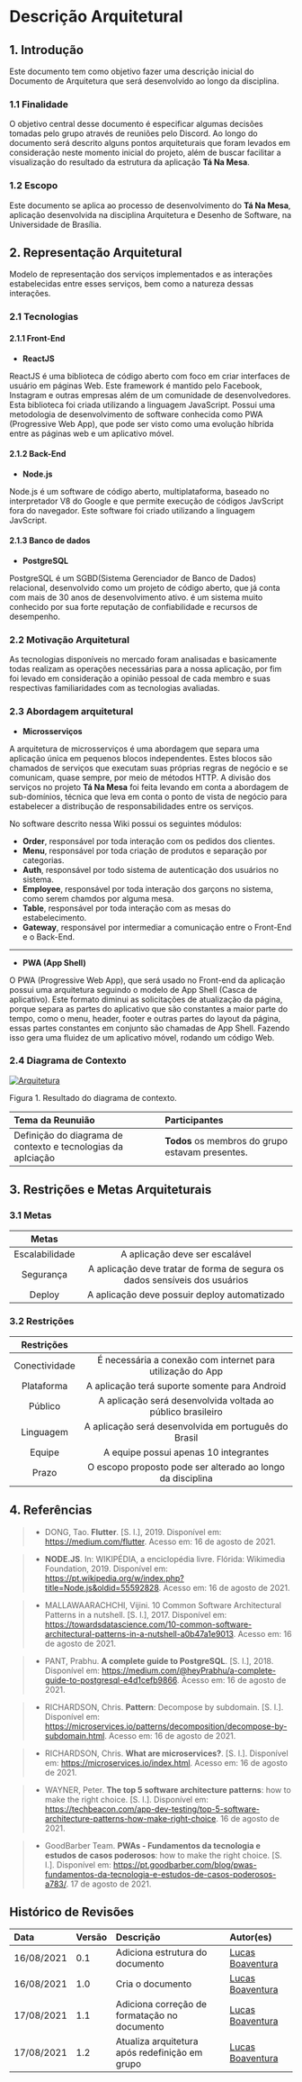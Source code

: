 # Descrição Arquitetural

## 1. Introdução

Este documento tem como objetivo fazer uma descrição inicial do Documento de Arquitetura que será desenvolvido ao longo da disciplina.

### 1.1 Finalidade

O objetivo central desse documento é especificar algumas decisões tomadas pelo grupo através de reuniões pelo Discord. Ao longo do documento será descrito alguns pontos arquiteturais que foram levados em consideração neste momento inicial do projeto, além de buscar facilitar a visualização do resultado da estrutura da aplicação **Tá Na Mesa**.

### 1.2 Escopo

Este documento se aplica ao processo de desenvolvimento do **Tá Na Mesa**, aplicação desenvolvida na disciplina Arquitetura e Desenho de Software, na Universidade de Brasília.

## 2. Representação Arquitetural

Modelo de representação dos serviços implementados e as interações estabelecidas entre esses serviços, bem como a natureza dessas interações.

### 2.1 Tecnologias

#### 2.1.1 Front-End 

- **ReactJS**

ReactJS é uma biblioteca de código aberto com foco em criar interfaces de usuário em páginas Web. Este framework é mantido pelo Facebook, Instagram e outras empresas além de um comunidade de desenvolvedores. Esta biblioteca foi criada utilizando a linguagem JavaScript. Possui uma metodologia de desenvolvimento de software conhecida como PWA (Progressive Web App), que pode ser visto como uma evolução híbrida entre as páginas web e um aplicativo móvel.

#### 2.1.2 Back-End 

- **Node.js**

Node.js é um software de código aberto, multiplataforma, baseado no interpretador V8 do Google e que permite execução de códigos JavScript fora do navegador. Este software foi criado utilizando a linguagem JavScript.

#### 2.1.3 Banco de dados

- **PostgreSQL**

PostgreSQL é um SGBD(Sistema Gerenciador de Banco de Dados) relacional, desenvolvido como um projeto de código aberto, que já conta com mais de 30 anos de desenvolvimento ativo. é um sistema muito conhecido por sua forte reputação de confiabilidade e recursos de desempenho.


### 2.2 Motivação Arquitetural

As tecnologias disponíveis no mercado foram analisadas e basicamente todas realizam as operações necessárias para a nossa aplicação, por fim foi levado em consideração a opinião pessoal de cada membro e suas respectivas familiaridades com as tecnologias avaliadas.

### 2.3 Abordagem arquitetural

- **Microsserviços**

A arquitetura de microsserviços é uma abordagem que separa uma aplicação única em pequenos blocos independentes. Estes blocos são chamados de serviços que executam suas próprias regras de negócio e se comunicam, quase sempre, por meio de métodos HTTP. A divisão dos serviços no projeto **Tá Na Mesa** foi feita levando em conta a abordagem de sub-domínios, técnica que leva em conta o ponto de vista de negócio para estabelecer a distribução de responsabilidades entre os serviços.

No software descrito nessa Wiki possui os seguintes módulos:

- **Order**, responsável por toda interação com os pedidos dos clientes.
- **Menu**, responsável por toda criação de produtos e separação por categorias.
- **Auth**, responsável por todo sistema de autenticação dos usuários no sistema.
- **Employee**, responsável por toda interação dos garçons no sistema, como serem chamdos por alguma mesa.
- **Table**, responsável por toda interação com as mesas do estabelecimento.
- **Gateway**, responsável por intermediar a comunicação entre o Front-End e o Back-End.
---

- **PWA (App Shell)**

O PWA (Progressive Web App), que será usado no Front-end da aplicação possui uma arquitetura seguindo o modelo de App Shell (Casca de aplicativo). Este formato diminui as solicitações de atualização da página, porque separa as partes do aplicativo que são constantes a maior parte do tempo, como o menu, header, footer e outras partes do layout da página, essas partes constantes em conjunto são chamadas de App Shell. Fazendo isso gera uma fluidez de um aplicativo móvel, rodando um código Web.

### 2.4 Diagrama de Contexto

[ ![Arquitetura](../../assets/img/seminario2/arquitetura/arquitetura.png) ](../../assets/img/seminario2/arquitetura/arquitetura.png)

<figcaption>Figura 1. Resultado do diagrama de contexto.</figcaption>

|     Tema da Reunuião      |       Participantes                                                                     |
| :------------ | :------------------------------------------------------------------------ |
| Definição do diagrama de contexto e tecnologias da aplciação |                      **Todos** os membros do grupo estavam presentes.                      |

## 3. Restrições e Metas Arquiteturais

### 3.1 Metas

|     Metas      |                                                                            |
| :------------: | :------------------------------------------------------------------------: |
| Escalabilidade |                       A aplicação deve ser escalável                       |
|   Segurança    | A aplicação deve tratar de forma de segura os dados sensíveis dos usuários |
|     Deploy     |                A aplicação deve possuir deploy automatizado                |

### 3.2 Restrições

|  Restrições   |                                                                |
| :-----------: | :------------------------------------------------------------: |
| Conectividade |   É necessária a conexão com internet para utilização do App   |
|  Plataforma   |         A aplicação terá suporte somente para Android          |
|    Público    |  A aplicação será desenvolvida voltada ao público brasileiro   |
|   Linguagem   |      A aplicação será desenvolvida em português do Brasil      |
|    Equipe     |             A equipe possui apenas 10 integrantes              |
|     Prazo     | O escopo proposto pode ser alterado ao longo da disciplina     |

## 4. Referências

> - DONG, Tao. **Flutter**. [S. l.], 2019. Disponível em: https://medium.com/flutter. Acesso em: 16 de agosto de 2021.

> - **NODE.JS**. In: WIKIPÉDIA, a enciclopédia livre. Flórida: Wikimedia Foundation, 2019. Disponível em: https://pt.wikipedia.org/w/index.php?title=Node.js&oldid=55592828. Acesso em: 16 de agosto de 2021.

> - MALLAWAARACHCHI, Vijini. 10 Common Software Architectural Patterns in a nutshell. [S. l.], 2017. Disponível em: https://towardsdatascience.com/10-common-software-architectural-patterns-in-a-nutshell-a0b47a1e9013. Acesso em: 16 de agosto de 2021.

> - PANT, Prabhu. **A complete guide to PostgreSQL**. [S. l.], 2018. Disponível em: https://medium.com/@heyPrabhu/a-complete-guide-to-postgresql-e4d1cefb9866. Acesso em: 16 de agosto de 2021.

> - RICHARDSON, Chris. **Pattern**: Decompose by subdomain. [S. l.]. Disponível em: https://microservices.io/patterns/decomposition/decompose-by-subdomain.html. Acesso em: 16 de agosto de 2021.

> - RICHARDSON, Chris. **What are microservices?**. [S. l.]. Disponível em: https://microservices.io/index.html. Acesso em: 16 de agosto de 2021.

> - WAYNER, Peter. **The top 5 software architecture patterns**: how to make the right choice. [S. l.]. Disponível em: https://techbeacon.com/app-dev-testing/top-5-software-architecture-patterns-how-make-right-choice. 16 de agosto de 2021.

> - GoodBarber Team. **PWAs - Fundamentos da tecnologia e estudos de casos poderosos**: how to make the right choice. [S. l.]. Disponível em: https://pt.goodbarber.com/blog/pwas-fundamentos-da-tecnologia-e-estudos-de-casos-poderosos-a783/. 17 de agosto de 2021.

## Histórico de Revisões

| Data       | Versão | Descrição                                    | Autor(es)                                                                                                |
| :--------- | :----- | :------------------------------------------- | :------------------------------------------------------------------------------------------------------- |
| 16/08/2021 | 0.1    | Adiciona estrutura do documento              | [Lucas Boaventura](https://github.com/lboaventura25)                                                     |
| 16/08/2021 | 1.0    | Cria o documento                             | [Lucas Boaventura](https://github.com/lboaventura25)                                                     |
| 17/08/2021 | 1.1    | Adiciona correção de formatação no documento | [Lucas Boaventura](https://github.com/lboaventura25)                                                     |
| 17/08/2021 | 1.2    | Atualiza arquitetura após redefinição em grupo      | [Lucas Boaventura](https://github.com/lboaventura25)                                                     |


